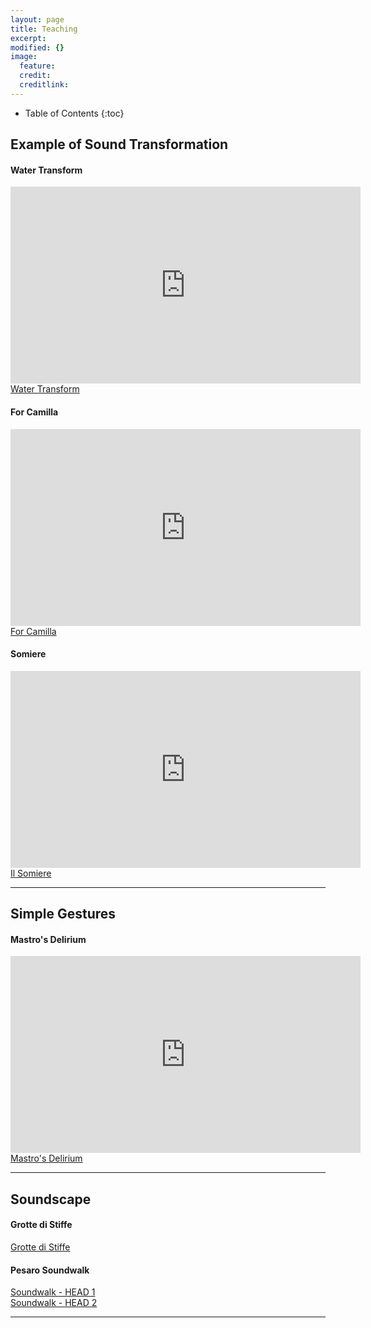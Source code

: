 ```yaml
---
layout: page
title: Teaching
excerpt: 
modified: {} 
image:
  feature: 
  credit: 
  creditlink: 
---
```


* Table of Contents
{:toc}

## Example of Sound Transformation 

#### Water Transform

<iframe width="560" height="315" src="https://www.youtube.com/embed/uHYPPBytZ8I" frameborder="0" allowfullscreen></iframe>

<div markdown="0"><a href="https://soundcloud.com/anthony-di-furia/example-water-transform" class="btn">Water Transform</a></div>

#### For Camilla

<iframe width="560" height="315" src="https://www.youtube.com/embed/EdN8uVzsLQ8" frameborder="0" allowfullscreen></iframe>

<div markdown="0"><a href="https://soundcloud.com/anthony-di-furia/for-camilla" class="btn">For Camilla</a></div>

#### Somiere

<iframe width="560" height="315" src="https://www.youtube.com/embed/5LBgWs2t5bQ" frameborder="0" allowfullscreen></iframe>

<div markdown="0"><a href="https://soundcloud.com/anthony-di-furia/il-somiere" class="btn">Il Somiere</a></div>

---

## Simple Gestures 

#### Mastro's Delirium

<iframe width="560" height="315" src="https://www.youtube.com/embed/h6kPW8sF5PQ" frameborder="0" allowfullscreen></iframe>

<div markdown="0"><a href="https://soundcloud.com/anthony-di-furia/mastros-delirium" class="btn">Mastro's Delirium</a></div>

---

## Soundscape 

#### Grotte di Stiffe
<div markdown="0"><a href="https://soundcloud.com/anthony-di-furia/grotte-di-stiffe" class="btn">Grotte di Stiffe</a></div>

#### Pesaro Soundwalk
<div markdown="0"><a href="https://soundcloud.com/anthony-di-furia/soundscape-pesaro-1" class="btn">Soundwalk - HEAD 1</a></div>
<div markdown="0"><a href="https://soundcloud.com/anthony-di-furia/soundscape-pesaro-2" class="btn">Soundwalk - HEAD 2</a></div>

---





